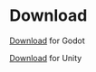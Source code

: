 # Download

[Download](https://kakr.itch.io/netick-for-godot) for Godot

[Download](https://assetstore.unity.com/packages/tools/network/netick-aaa-networking-205414) for Unity

